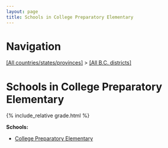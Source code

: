 ```yaml
---
layout: page
title: Schools in College Preparatory Elementary
---
```

# Navigation

[[All countries/states/provinces]](../..) > [[All B.C. districts]](..)

# Schools in College Preparatory Elementary

{% include_relative grade.html %}

**Schools:**

- [College Preparatory Elementary](College_Preparatory_Elementary.md)
